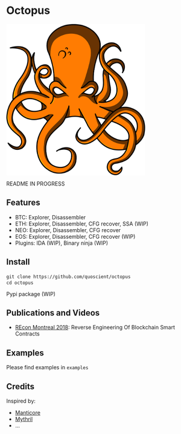 # Octopus

<img src="/images/logo-medium.png" align="center" height="400px"/>

README IN PROGRESS

## Features

* BTC: Explorer, Disassembler
* ETH: Explorer, Disassembler, CFG recover, SSA (WIP)
* NEO: Explorer, Disassembler, CFG recover
* EOS: Explorer, Disassembler, CFG recover (WIP)
* Plugins: IDA (WIP), Binary ninja (WIP)

## Install

```
git clone https://github.com/quoscient/octopus
cd octopus
```

Pypi package (WIP)

## Publications and Videos

* [REcon Montreal 2018](https://recon.cx/2018/montreal/): Reverse Engineering Of Blockchain Smart Contracts

## Examples

Please find examples in ```examples```

## Credits

Inspired by:
* [Manticore](https://github.com/trailofbits/manticore)
* [Mythril](https://github.com/ConsenSys/mythril)
* ...